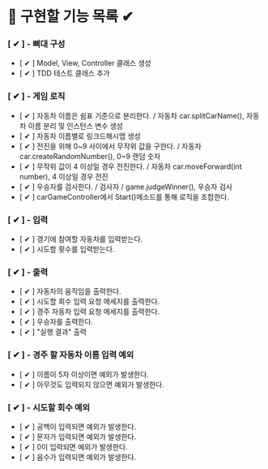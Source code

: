 # 🎯 구현할 기능 목록 ✔


### [ ✔ ] - 뼈대 구성

- [ ✔ ] Model, View, Controller 클래스 생성
- [ ✔ ] TDD 테스트 클래스 추가


### [ ✔ ] - 게임 로직 

- [ ✔ ] 자동차 이름은 쉼표 기준으로 분리한다. / 자동차 car.splitCarName(), 자동차 이름 분리 및 인스턴스 변수 생성
- [ ✔ ] 자동차 이름별로 링크드해시맵 생성
- [ ✔ ] 전진을 위해 0~9 사이에서 무작위 값을 구한다. / 자동차 car.createRandomNumber(), 0~9 랜덤 숫자
- [ ✔ ] 무작위 값이 4 이상일 경우 전진한다. / 자동차 car.moveForward(int number), 4 이상일 경우 전진
- [ ✔ ] 우승자를 검사한다. / 검사자 / game.judgeWinner(), 우승자 검사
- [ ✔ ] carGameController에서 Start()메소드를 통해 로직을 조합한다.


### [ ✔ ] - 입력

- [ ✔ ] 경기에 참여할 자동차를 입력받는다.
- [ ✔ ] 시도할 횟수를 입력받는다.


### [ ✔ ] - 출력

- [ ✔ ] 자동차의 움직임을 출력한다.
- [ ✔ ] 시도할 회수 입력 요청 메세지를 출력한다.
- [ ✔ ] 경주 자동차 입력 요청 메세지를 출력한다.
- [ ✔ ] 우승자를 출력한다.
- [ ✔ ] "실행 결과" 출력


### [ ✔ ] - 경주 할 자동차 이름 입력 예외

- [ ✔ ] 이름이 5자 이상이면 예외가 발생한다.
- [ ✔ ] 아무것도 입력되지 않으면 예외가 발생한다.

### [ ✔  ] - 시도할 회수 예외

- [ ✔ ] 공백이 입력되면 예외가 발생한다.
- [ ✔ ] 문자가 입력되면 예외가 발생한다. 
- [ ✔ ] 0이 입력되면 예외가 발생한다.
- [ ✔ ] 음수가 입력되면 예외가 발생한다.
